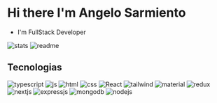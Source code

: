 # Hi there I'm Angelo Sarmiento

- I'm FullStack Developer

<img src="https://github-readme-stats.vercel.app/api?username=LifeAsDev&theme=blue-green" alt="stats"  />

<img src="https://github-readme-stats.vercel.app/api/top-langs/?username=LifeAsDev&theme=blue-green" alt="readme"  />

<h2>
Tecnologias
</h2>
 <img src="https://img.shields.io/badge/TypeScript-007ACC?style=for-the-badge&logo=typescript&logoColor=white" alt="typescript"  />
 <img src="https://img.shields.io/badge/JavaScript-323330?style=for-the-badge&logo=javascript&logoColor=F7DF1E" alt="js"  />
  <img src="https://img.shields.io/badge/HTML5-E34F26?style=for-the-badge&logo=html5&logoColor=white" alt="html"  />
 <img src="https://img.shields.io/badge/CSS3-1572B6?style=for-the-badge&logo=css3&logoColor=white" alt="css"  />
 <img src="https://img.shields.io/badge/React-20232A?style=for-the-badge&logo=react&logoColor=61DAFB" alt="React"  />
 <img src="https://img.shields.io/badge/Tailwind_CSS-38B2AC?style=for-the-badge&logo=tailwind-css&logoColor=white" alt="tailwind"  />
 <img src="https://img.shields.io/badge/Material--UI-0081CB?style=for-the-badge&logo=material-ui&logoColor=white" alt="material"  />
 <img src="https://img.shields.io/badge/Redux-593D88?style=for-the-badge&logo=redux&logoColor=white" alt="redux"  />
 <img src="https://img.shields.io/badge/-Nextjs-000000?style=for-the-badge&logo=nextdotjs" alt="nextjs"/>
 <img src="https://img.shields.io/badge/Express.js-404D59?style=for-the-badge" alt="expressjs"/>
 <img src="https://img.shields.io/badge/MongoDB-4EA94B?logo=mongodb&logoColor=white&style=for-the-badge" alt="mongodb"/>
 <img src="https://img.shields.io/badge/Node.js-43853D?logo=node.js&logoColor=white&style=for-the-badge" alt="nodejs"/> <img src="" alt=""/>
 <img src="" alt=""/>


 
 
 <h2>
